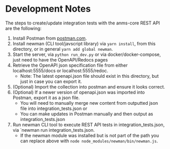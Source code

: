 <!--
Copyright (c) 2023 The Johns Hopkins University Applied Physics
Laboratory LLC.

This file is part of the Asynchronous Network Managment System (ANMS).

Licensed under the Apache License, Version 2.0 (the "License");
you may not use this file except in compliance with the License.
You may obtain a copy of the License at
    http://www.apache.org/licenses/LICENSE-2.0
Unless required by applicable law or agreed to in writing, software
distributed under the License is distributed on an "AS IS" BASIS,
WITHOUT WARRANTIES OR CONDITIONS OF ANY KIND, either express or implied.
See the License for the specific language governing permissions and
limitations under the License.

This work was performed for the Jet Propulsion Laboratory, California
Institute of Technology, sponsored by the United States Government under
the prime contract 80NM0018D0004 between the Caltech and NASA under
subcontract 1658085.
-->
# Development Notes

The steps to create/update integration tests with the anms-core REST API are the following:

1. Install Postman from [postman.com](https://www.postman.com/downloads/).
2. Install newman (CLI tool/javscript library) via `yarn install`, from this directory, or in general `yarn add global newman`.
3. Start the server, via `python run_dev.py` or via docker/docker-compose, just need to have the OpenAPI/Redocs pages
4. Retrieve the OpenAPI json specification file from either localhost:5555/docs or localhost:5555/redoc.
    - Note: The latest openapi.json file should exist in this directory, but just in case you can export it.
5. (Optional) Import the collection into postman and ensure it looks correct.
6. (Optional) If a newer version of openapi.json was imported into Postman, export it as a json file. 
   - You will need to manually merge new content from outputted json file into integration_tests.json or
   - You can make updates in Postman manually and then output as integration_tests.json
7. Run newman CLI tool to execute REST API tests in integration_tests.json, via `newman run integration_tests.json.
   - If the newman module was installed but is not part of the path you can replace above with `node node_modules/newman/bin/newman.js`.